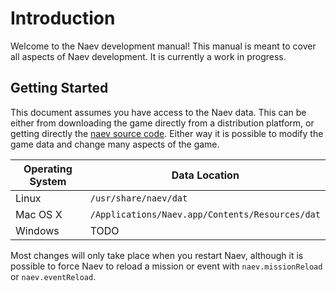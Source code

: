 # Introduction

Welcome to the Naev development manual! This manual is meant to cover all aspects of Naev development. It is currently a work in progress.

## Getting Started

This document assumes you have access to the Naev data. This can be either from downloading the game directly from a distribution platform, or getting directly the [naev source code](https://github.com/naev/naev). Either way it is possible to modify the game data and change many aspects of the game.

| Operating System | Data Location |
| --- | --- |
| Linux | `/usr/share/naev/dat` |
| Mac OS X | `/Applications/Naev.app/Contents/Resources/dat` |
| Windows | TODO |

Most changes will only take place when you restart Naev, although it is possible to force Naev to reload a mission or event with `naev.missionReload` or `naev.eventReload`.
